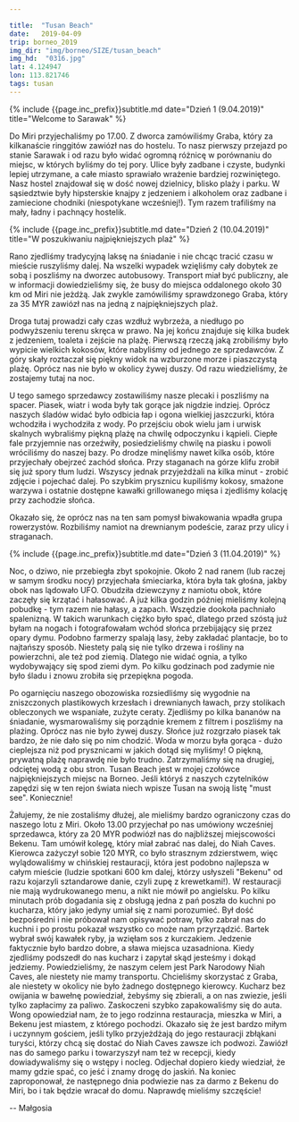 ```yaml
---

title:  "Tusan Beach"
date:   2019-04-09
trip: borneo_2019
img_dir: "img/borneo/SIZE/tusan_beach"
img_hd:  "0316.jpg"
lat: 4.124947
lon: 113.821746
tags: tusan
---
```


{% include {{page.inc_prefix}}subtitle.md date="Dzień 1 (9.04.2019)" title="Welcome to Sarawak" %}
<!--more_start-->
Do Miri przyjechaliśmy po 17.00. Z dworca zamówiliśmy Graba, który za kilkanaście ringgitów zawiózł nas do hostelu. To nasz pierwszy przejazd po stanie Sarawak i od razu było widać ogromną różnicę w porównaniu do miejsc, w których byliśmy do tej pory. Ulice były zadbane i czyste, budynki lepiej utrzymane, a całe miasto sprawiało wrażenie bardziej rozwiniętego. Nasz hostel znajdował się w dość nowej dzielnicy, blisko plaży i parku. W sąsiedztwie były hipsterskie knajpy z jedzeniem i alkoholem oraz zadbane i zamiecione chodniki (niespotykane wcześniej!). Tym razem trafiliśmy na mały, ładny i pachnący hostelik.
<!--more-->

{% include {{page.inc_prefix}}subtitle.md date="Dzień 2 (10.04.2019)" title="W poszukiwaniu najpiękniejszych plaż" %}

Rano zjedliśmy tradycyjną laksę na śniadanie i nie chcąc tracić czasu w mieście ruszyliśmy dalej.
Na wszelki wypadek wzięliśmy cały dobytek ze sobą i poszliśmy na dworzec autobusowy. Transport miał być publiczny, ale w informacji dowiedzieliśmy się, że busy do miejsca oddalonego około 30 km od Miri nie jeżdżą. Jak zwykle zamówiliśmy sprawdzonego Graba, który za 35 MYR zawiózł nas na jedną z najpiękniejszych plaż.

Droga tutaj prowadzi cały czas wzdłuż wybrzeża, a niedługo po podwyższeniu terenu skręca w prawo. Na jej końcu znajduje się kilka budek z jedzeniem, toaleta i zejście na plażę. Pierwszą rzeczą jaką zrobiliśmy było wypicie wielkich kokosów, które nabyliśmy od jednego ze sprzedawców. Z góry skały roztaczał się piękny widok na wzburzone morze i piaszczystą plażę. Oprócz nas nie było w okolicy żywej duszy. Od razu wiedzieliśmy, że zostajemy tutaj na noc.

U tego samego sprzedawcy zostawiliśmy nasze plecaki i poszliśmy na spacer. Piasek, wiatr i woda były tak gorące jak nigdzie indziej. Oprócz naszych śladów widać było odbicia łap i ogona wielkiej jaszczurki, która wchodziła i wychodziła z wody. Po przejściu obok wielu jam i urwisk skalnych wybraliśmy piękną plażę na chwilę odpoczynku i kąpieli. Ciepłe fale przyjemnie nas orzeźwiły, posiedzieliśmy chwilę na piasku i powoli wróciliśmy do naszej bazy. Po drodze minęliśmy nawet kilka osób, które przyjechały obejrzeć zachód słońca. Przy staganach na górze klifu zrobił się już spory tłum ludzi. Wszyscy jednak przyjeżdżali na kilka minut - zrobić zdjęcie i pojechać dalej. Po szybkim prysznicu kupiliśmy kokosy, smażone warzywa i ostatnie dostępne kawałki grillowanego mięsa i zjedliśmy kolację przy zachodzie słońca.

Okazało się, że oprócz nas na ten sam pomysł biwakowania wpadła grupa rowerzystów. Rozbiliśmy namiot na drewnianym podeście, zaraz przy ulicy i straganach. 

{% include {{page.inc_prefix}}subtitle.md date="Dzień 3 (11.04.2019)" %}

Noc, o dziwo, nie przebiegła zbyt spokojnie. Około 2 nad ranem (lub raczej w samym środku nocy) przyjechała śmieciarka, która była tak głośna, jakby obok nas lądowało UFO. Obudziła dziewczyny z namiotu obok, które zaczęły się krzątać i hałasować. A już kilka godzin później mieliśmy kolejną pobudkę - tym razem nie hałasy, a zapach. Wszędzie dookoła pachniało spalenizną. W takich warunkach ciężko było spać, dlatego przed szóstą już byłam na nogach i fotografowałam wchód słońca przebijający się przez opary dymu. Podobno farmerzy spalają lasy, żeby zakładać plantacje, bo to najtańszy sposób. Niestety palą się nie tylko drzewa i rośliny na powierzchni, ale też pod ziemią. Dlatego nie widać ognia, a tylko wydobywający się spod ziemi dym. Po kilku godzinach pod zadymie nie było śladu i znowu zrobiła się przepiękna pogoda.

Po ogarnięciu naszego obozowiska rozsiedliśmy się wygodnie na zniszczonych plastikowych krzesłach i drewnianych ławach, przy stolikach obleczonych we wspaniałe, zużyte ceraty. Zjedliśmy po kilka bananów na śniadanie, wysmarowaliśmy się porządnie kremem z filtrem i poszliśmy na plażing. Oprócz nas nie było żywej duszy. Słońce już rozgrzało piasek tak bardzo, że nie dało się po nim chodzić. Woda w morzu była gorąca - dużo cieplejsza niż pod prysznicami w jakich dotąd się myliśmy!
O piękną, prywatną plażę naprawdę nie było trudno. Zatrzymaliśmy się na drugiej, odciętej wodą z obu stron. Tusan Beach jest w mojej czołówce najpiękniejszych miejsc na Borneo. Jeśli któryś z naszych czytelników zapędzi się w ten rejon świata niech wpisze Tusan na swoją listę "must see". Koniecznie!

Żałujemy, że nie zostaliśmy dłużej, ale mieliśmy bardzo ograniczony czas do naszego lotu z Miri. Około 13.00 przyjechał po nas umówiony wcześniej sprzedawca, który za 20 MYR podwiózł nas do najbliższej miejscowości Bekenu. Tam umówił kolegę, który miał zabrać nas dalej, do Niah Caves. Kierowca zażyczył sobie 120 MYR, co było strasznym zdzierstwem, więc wylądowaliśmy w chińskiej restauracji, która jest podobno najlepsza w całym mieście (ludzie spotkani 600 km dalej, którzy usłyszeli "Bekenu" od razu kojarzyli sztandarowe danie, czyli zupę z krewetkami!). W restauracji nie mają wydrukowanego menu, a nikt nie mówił po angielsku. Po kilku minutach prób dogadania się z obsługą jedna z pań poszła do kuchni po kucharza, który jako jedyny umiał się z nami porozumieć. Był dość bezpośredni i nie próbował nam opisywać potraw, tylko zabrał nas do kuchni i po prostu pokazał wszystko co może nam przyrządzić. Bartek wybrał swój kawałek ryby, ja wzięłam sos z kurczakiem. Jedzenie faktycznie było bardzo dobre, a sława miejsca uzasadniona. Kiedy zjedliśmy podszedł do nas kucharz i zapytał skąd jesteśmy i dokąd jedziemy. Powiedzieliśmy, że naszym celem jest Park Narodowy Niah Caves, ale niestety nie mamy transportu. Chcieliśmy skorzystać z Graba, ale niestety w okolicy nie było żadnego dostępnego kierowcy. Kucharz bez owijania w bawełnę powiedział, żebyśmy się zbierali, a on nas zwiezie, jeśli tylko zapłacimy za paliwo. Zaskoczeni szybko zapakowaliśmy się do auta. Wong opowiedział nam, że to jego rodzinna restauracja, mieszka w Miri, a Bekenu jest miastem, z którego pochodzi. Okazało się że jest bardzo miłym i uczynnym gościem, jeśli tylko przyjeżdżają do jego restauracji zbłąkani turyści, którzy chcą się dostać do Niah Caves zawsze ich podwozi. Zawiózł nas do samego parku i towarzyszył nam też w recepcji, kiedy dowiadywaliśmy się o wstępy i nocleg. Odjechał dopiero kiedy wiedział, że mamy gdzie spać, co jeść i znamy drogę do jaskiń. Na koniec zaproponował, że następnego dnia podwiezie nas za darmo z Bekenu do Miri, bo i tak będzie wracał do domu. Naprawdę mieliśmy szczęście!

-- Małgosia

